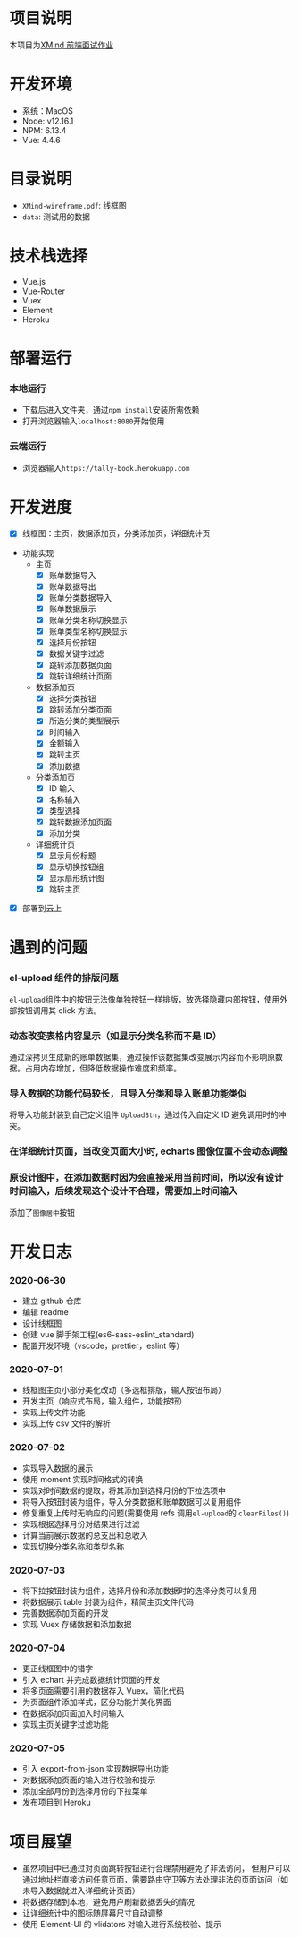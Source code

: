 # 项目说明

本项目为[XMind 前端面试作业](https://github.com/xmindltd/hiring/blob/master/frontend-1/README.md)

# 开发环境

- 系统：MacOS
- Node: v12.16.1
- NPM: 6.13.4
- Vue: 4.4.6

# 目录说明

- `XMind-wireframe.pdf`: 线框图
- `data`: 测试用的数据

# 技术栈选择

- Vue.js
- Vue-Router
- Vuex
- Element
- Heroku

# 部署运行

### 本地运行

- 下载后进入文件夹，通过`npm install`安装所需依赖
- 打开浏览器输入`localhost:8080`开始使用

### 云端运行

- 浏览器输入`https://tally-book.herokuapp.com`

# 开发进度

- [x] 线框图：主页，数据添加页，分类添加页，详细统计页
- 功能实现
  - 主页
    - [x] 账单数据导入
    - [x] 账单数据导出
    - [x] 账单分类数据导入
    - [x] 账单数据展示
    - [x] 账单分类名称切换显示
    - [x] 账单类型名称切换显示
    - [x] 选择月份按钮
    - [x] 数据关键字过滤
    - [x] 跳转添加数据页面
    - [x] 跳转详细统计页面
  - 数据添加页
    - [x] 选择分类按钮
    - [x] 跳转添加分类页面
    - [x] 所选分类的类型展示
    - [x] 时间输入
    - [x] 金额输入
    - [x] 跳转主页
    - [x] 添加数据
  - 分类添加页
    - [x] ID 输入
    - [x] 名称输入
    - [x] 类型选择
    - [x] 跳转数据添加页面
    - [x] 添加分类
  - 详细统计页
    - [x] 显示月份标题
    - [x] 显示切换按钮组
    - [x] 显示扇形统计图
    - [x] 跳转主页
- [x] 部署到云上

# 遇到的问题

### el-upload 组件的排版问题

`el-upload`组件中的按钮无法像单独按钮一样排版，故选择隐藏内部按钮，使用外部按钮调用其 click 方法。

### 动态改变表格内容显示（如显示分类名称而不是 ID）

通过深拷贝生成新的账单数据集，通过操作该数据集改变展示内容而不影响原数据。占用内存增加，但降低数据操作难度和频率。

### 导入数据的功能代码较长，且导入分类和导入账单功能类似

将导入功能封装到自己定义组件 `UploadBtn`，通过传入自定义 ID 避免调用时的冲突。

### 在详细统计页面，当改变页面大小时, echarts 图像位置不会动态调整

### 原设计图中，在添加数据时因为会直接采用当前时间，所以没有设计时间输入，后续发现这个设计不合理，需要加上时间输入

添加了`图像居中`按钮

# 开发日志

### 2020-06-30

- 建立 github 仓库
- 编辑 readme
- 设计线框图
- 创建 vue 脚手架工程(es6-sass-eslint_standard)
- 配置开发环境（vscode，prettier，eslint 等）

### 2020-07-01

- 线框图主页小部分美化改动（多选框排版，输入按钮布局）
- 开发主页（响应式布局，输入组件，功能按钮）
- 实现上传文件功能
- 实现上传 csv 文件的解析

### 2020-07-02

- 实现导入数据的展示
- 使用 moment 实现时间格式的转换
- 实现对时间数据的提取，将其添加到选择月份的下拉选项中
- 将导入按钮封装为组件，导入分类数据和账单数据可以复用组件
- 修复重复上传时无响应的问题(需要使用 refs 调用`el-upload`的 `clearFiles()`)
- 实现根据选择月份对结果进行过滤
- 计算当前展示数据的总支出和总收入
- 实现切换分类名称和类型名称

### 2020-07-03

- 将下拉按钮封装为组件，选择月份和添加数据时的选择分类可以复用
- 将数据展示 table 封装为组件，精简主页文件代码
- 完善数据添加页面的开发
- 实现 Vuex 存储数据和添加数据

### 2020-07-04

- 更正线框图中的错字
- 引入 echart 并完成数据统计页面的开发
- 将多页面需要引用的数据存入 Vuex，简化代码
- 为页面组件添加样式，区分功能并美化界面
- 在数据添加页面加入时间输入
- 实现主页关键字过滤功能

### 2020-07-05

- 引入 export-from-json 实现数据导出功能
- 对数据添加页面的输入进行校验和提示
- 添加全部月份到选择月份的下拉菜单
- 发布项目到 Heroku

# 项目展望

- 虽然项目中已通过对页面跳转按钮进行合理禁用避免了非法访问， 但用户可以通过地址栏直接访问任意页面，需要路由守卫等方法处理非法的页面访问（如未导入数据就进入详细统计页面）
- 将数据存储到本地，避免用户刷新数据丢失的情况
- 让详细统计中的图标随屏幕尺寸自动调整
- 使用 Element-UI 的 vlidators 对输入进行系统校验、提示
